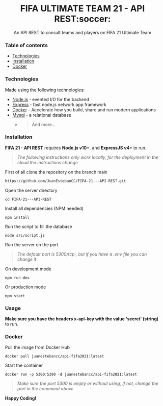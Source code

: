 <h1 align="center">FIFA ULTIMATE TEAM 21 - API REST:soccer:</h1>

<p align="center"> 
An API REST to consult teams and players on FIFA 21 Ultimate Team
</p>


### Table of contents
- [Technologies](#technologies)
- [Installation](#installation)
- [Docker](#docker)


### Technologies

Made using the following technologies:

- [Node.js] - evented I/O for the backend
- [Express] - fast node.js network app framework
- [Docker] - Accelerate how you build, share and run modern applications 
- [Mysql] - a relational database
  - > And more...

### Installation


<b>FIFA 21 - API REST</b> requires <b>Node.js v10+</b>, and <b>ExpressJS v4+ </b> to run.

> _The following instructions only work locally, for the deployment in the cloud the instructions change_

First of all clone the repository on the branch main

```bash
https://github.com/JuanEstebanCC/FIFA-21---API-REST.git
```

Open the server directory
```
cd FIFA-21---API-REST
```
Install all dependencies (NPM needed)
```
npm install 
```

Run the script to fill the database
```
node src/script.js
```

Run the server on the port 
>*The default port is 5300/tcp , but if you have a .env file you can change it*

On development mode
```
npm run dev
```

Or production mode
```
npm start
```

### Usage
<b>Make sure you have the headers x-api-key with the value 'secret' (string)</b> to run.
### Docker 

Pull the image from Docker Hub

```
docker pull juanestebancc/api-fifa2021:latest
```

Start the container 
```
docker run -p 5300:5300 -d juanestebancc/api-fifa2021:latest
```
> _Make sure the port 5300 is empty or without using, if not, change the port in the command above_


<b align="center"> **Happy Coding!**</b>

[node.js]: http://nodejs.org
[express]: https://expressjs.com/
[docker]: https://www.docker.com/
[mysql]: https://www.mysql.com/
